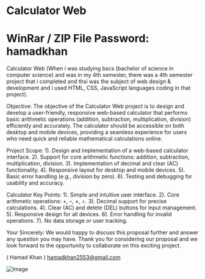 # Calculator Web
# WinRar / ZIP File Password: hamadkhan
Calculator Web (When i was studying bscs (bachelor of science in computer science) and was in my 4th semester, there was a 4th semester project that i completed and thsi was the subject of web design & development and i used HTML, CSS, JavaScript languages coding in that project).

Objective:
The objective of the Calculator Web project is to design and develop a user-friendly, responsive web-based calculator that performs basic arithmetic operations (addition, subtraction, multiplication, division) efficiently and accurately. The calculator should be accessible on both desktop and mobile devices, providing a seamless experience for users who need quick and reliable mathematical calculations online.

Project Scope:
1). Design and implementation of a web-based calculator interface.
2). Support for core arithmetic functions: addition, subtraction, multiplication, division.
3). Implementation of decimal and clear (AC) functionality.
4). Responsive layout for desktop and mobile devices.
5). Basic error handling (e.g., division by zero).
6). Testing and debugging for usability and accuracy.

Calculator Key Points:
1). Simple and intuitive user interface.
2). Core arithmetic operations: +, –, ×, ÷.
3). Decimal support for precise calculations.
4). Clear (AC) and delete (DEL) buttons for input management.
5). Responsive design for all devices.
6). Error handling for invalid operations.
7). No data storage or user tracking.

Your Sincerely: We would happy to discuss this proposal further and answer any question you may have.
Thank you for considering our proposal and we look forward to the opportunity to collaborate on this exciting project.

( Hamad Khan ) hamadkhan2553@gmail.com

![Image](https://github.com/user-attachments/assets/1ab2e5c0-bd02-405b-9389-e8f769e0c23c)
